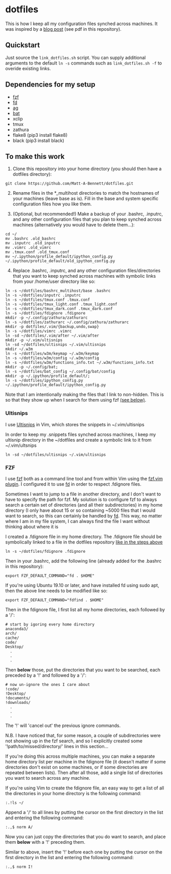 # dotfiles

This is how I keep all my configuration files synched across machines. It was
inspired by a [blog
post](https://rafaelc.org/tech/p/a-way-to-organize-your-bash-aliases-on-multiple-hosts/)
(see pdf in this repository).

## Quickstart
Just source the `link_dotfiles.sh` script. You can supply additional arguments
to the default `ln -s` commands such as `link_dotfiles.sh -f` to overide
existing links.

## Dependencies for my setup
 - [fzf](https://github.com/junegunn/fzf)
 - [fd](https://github.com/sharkdp/fd#benchmark)
 - [ag](https://github.com/ggreer/the_silver_searcher)
 - [bat](https://github.com/sharkdp/bat)
 - xclip
 - tmux
 - zathura
 - flake8 (pip3 install flake8)
 - black (pip3 install black)

## To make this work

1) Clone this repository into your home directory (you should then have a
dotfiles directory):

```shell
git clone https://github.com/Matt-A-Bennett/dotfiles.git
```

2) Rename files in the \*\_multihost directories to match the hostnames of your
machines (leave base as is). Fill in the base and system specific
configuration files how you like them.

3) (Optional, but recommended!) Make a backup of your .bashrc, .inputrc, and
any other configuration files that you plan to keep synched across machines
(alternatively you would have to delete them...):
```shell
cd ~/
mv .bashrc .old_bashrc
mv .inputrc .old_inputrc
mv .vimrc .old_vimrc
mv .tmux.conf .old_tmux.conf
mv ~/.ipython/profile_default/ipython_config.py ~/.ipython/profile_default/old_ipython_config.py
```

4) Replace .bashrc, .inputrc, and any other configuration files/directories
that you want to keep synched across machines with symbolic links from your
/home/user directory like so:

```shell
ln -s ~/dotfiles/bashrc_multihost/base .bashrc
ln -s ~/dotfiles/inputrc .inputrc
ln -s ~/dotfiles/tmux.conf .tmux.conf
ln -s ~/dotfiles/tmux_light.conf .tmux_light.conf
ln -s ~/dotfiles/tmux_dark.conf .tmux_dark.conf
ln -s ~/dotfiles/fdignore .fdignore
mkdir -p ~/.config/zathura/zathurarc
ln -s ~/dotfiles/zathurarc ~/.config/zathura/zathurarc
mkdir -p dotfiles/.vim/{backup,undo,swap}
ln -s ~/dotfiles/vimrc .vimrc
ln -sd ~/dotfiles/.vim/after ~/.vim/after
mkdir -p ~/.vim/ultisnips
ln -sd ~/dotfiles/ultisnips ~/.vim/ultisnips
mkdir ~/.w3m
ln -s ~/dotfiles/w3m/keymap ~/.w3m/keymap
ln -s ~/dotfiles/w3m/config ~/.w3m/config
ln -s ~/dotfiles/w3m/functions_info.txt ~/.w3m/functions_info.txt 
mkdir -p ~/.config/bat;
ln -s ~/dotfiles/bat_config ~/.config/bat/config
mkdir -p ~/.ipython/profile_default/;
ln -s ~/dotfiles/ipython_config.py ~/.ipython/profile_default/ipython_config.py
```

Note that I am intentionally making the files that I link to non-hidden. This
is so that they show up when I search for them using fzf [(see below)](#fzf).

### Ultisnips
I use [Ultisnips](https://github.com/SirVer/ultisnips) in Vim, which stores the
snippets in ~/.vim/ultisnips

In order to keep my .snippets files synched across machines, I keep my ultisnip
directory in the ~/dotfiles and create a symbolic link to it from
~/.vim/ultsnips

```shell
ln -sd ~/dotfiles/ultisnips ~/.vim/ultisnips
```
### FZF
I use [fzf](https://github.com/junegunn/fzf) both as a command line tool and
from within Vim using the [fzf.vim
plugin](https://github.com/junegunn/fzf.vim). I configured it to use
[fd](https://github.com/sharkdp/fd#benchmark) in order to respect .fdignore
files.

Sometimes I want to jump to a file in another directory, and I don't want to
have to specify the path for fzf. My solution is to configure fzf to always
search a certain set of directories (and all their subdirectories) in my home
directory (I only have about 15 or so containing ~5000 files that I would want
to search, so this can certainly be handled by
[fd](https://github.com/sharkdp/fd#benchmark). This way, no
matter where I am in my file system, I can always find the file I want without
thinking about where it is

I created a .fdignore file in my home directory. The .fdignore file should be
symbolically linked to a file in the dotfiles repository [like in the steps
above](#to-make-this-work)

```shell
ln -s ~/dotfiles/fdignore .fdignore
```

Then in your .bashrc, add the following line (already added for the .bashrc in
this repository):
```shell
export FZF_DEFAULT_COMMAND="fd . $HOME"
```

If you're using Ubuntu 19.10 or later, and have installed fd using sudo apt,
then the above line needs to be modified like so:
```shell
export FZF_DEFAULT_COMMAND="fdfind . $HOME"
```

Then in the fdignore file, I first list all my home directories, each
followed by a '/':
```shell
# start by igoring every home directory
anaconda3/
arch/
cache/
code/
Desktop/
  .
  .
  .
```

Then **below** those, put the directories that you want to be searched, each
preceded by a '!' and followed by a '/':

```shell
# now un-ignore the ones I care about
!code/
!Desktop/
!documents/
!downloads/
  .
  .
  .
```

The '!' will 'cancel out' the previous ignore commands.

N.B. I have noticed that, for some reason, a couple of subdirectories were not
showing up in the fzf search, and so I explicitly created some
'!path/to/missed/directory/' lines in this section...

If you're doing this across multiple machines, you can make a separate home
directory list per machine in the fdignore file (it doesn't matter if
some directories don't exist on some machines, or if some directories are
repeated between lists). Then after all those, add a single list of directories
you want to search across any machine.

If you're using Vim to create the fdignore file, an easy way to get a
list of all the directories in your home directory is the following command:
```shell
:.!ls ~/
```

Append a '/' to all lines by putting the cursor on the first directory in the
list and entering the following command:
```shell
:.,$ norm A/
```

Now you can just copy the directories that you do want to search, and place
them **below** with a '!' preceding them.

Similar to above, insert the '!' before each one by putting the cursor on the
first directory in the list and entering the following command:
```shell
:.,$ norm I!
```
